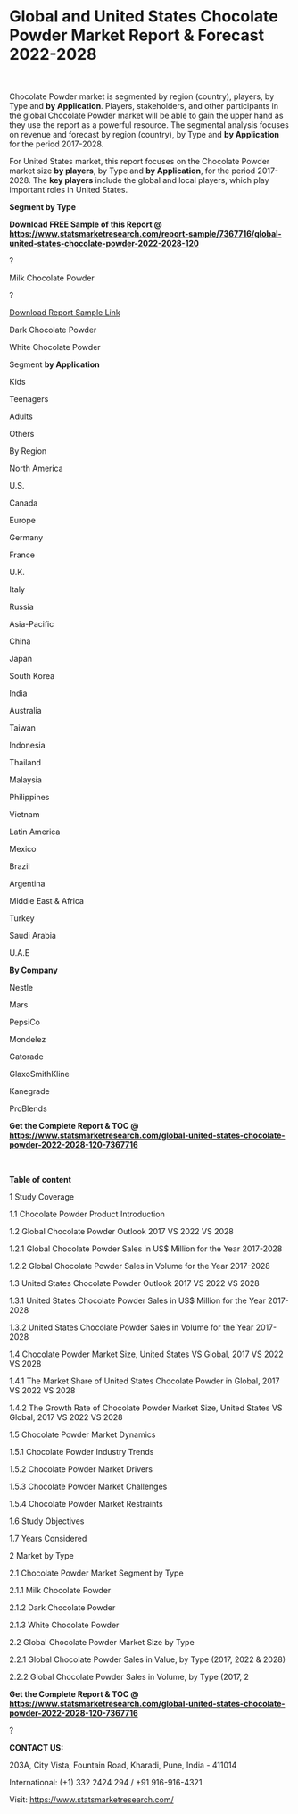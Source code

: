 <h1>Global and United States Chocolate Powder Market Report & Forecast 2022-2028</h1><br/><p>Chocolate Powder market is segmented by region (country), players, by Type and <strong>by Application</strong>. Players, stakeholders, and other participants in the global Chocolate Powder market will be able to gain the upper hand as they use the report as a powerful resource. The segmental analysis focuses on revenue and forecast by region (country), by Type and <strong>by Application</strong> for the period 2017-2028.</p>
 
 
 
 <p>For United States market, this report focuses on the Chocolate Powder market size <strong>by players</strong>, by Type and <strong>by Application</strong>, for the period 2017-2028. The <strong>key players</strong> include the global and local players, which play important roles in United States.</p>
 
 
 
 <p><strong>Segment by Type</strong></p>
 
 
 
 <div><b>Download FREE Sample of this Report @ <a href="https://www.statsmarketresearch.com/download-free-sample/7367716/global-united-states-chocolate-powder-2022-2028-120">https://www.statsmarketresearch.com/report-sample/7367716/global-united-states-chocolate-powder-2022-2028-120</a></b></div>
 
 
 
 <p>? </p>
 
 
 
 <p>Milk Chocolate Powder</p>
 
 
 
 <p>? </p>
 
 
 
 <p><a href="https://www.statsmarketresearch.com/download-free-sample/7367716/global-united-states-chocolate-powder-2022-2028-120">Download Report Sample Link</a></p>
 
 
 
 <p>Dark Chocolate Powder</p>
 
 
 
 <p>White Chocolate Powder</p>
 
 
 
 <p>Segment <strong>by Application</strong></p>
 
 
 
 <p>Kids</p>
 
 
 
 <p>Teenagers</p>
 
 
 
 <p>Adults</p>
 
 
 
 <p>Others</p>
 
 
 
 <p>By Region</p>
 
 
 
 <p>North America</p>
 
 
 
 <p>U.S.</p>
 
 
 
 <p>Canada</p>
 
 
 
 <p>Europe</p>
 
 
 
 <p>Germany</p>
 
 
 
 <p>France</p>
 
 
 
 <p>U.K.</p>
 
 
 
 <p>Italy</p>
 
 
 
 <p>Russia</p>
 
 
 
 <p>Asia-Pacific</p>
 
 
 
 <p>China</p>
 
 
 
 <p>Japan</p>
 
 
 
 <p>South Korea</p>
 
 
 
 <p>India</p>
 
 
 
 <p>Australia</p>
 
 
 
 <p>Taiwan</p>
 
 
 
 <p>Indonesia</p>
 
 
 
 <p>Thailand</p>
 
 
 
 <p>Malaysia</p>
 
 
 
 <p>Philippines</p>
 
 
 
 <p>Vietnam</p>
 
 
 
 <p>Latin America</p>
 
 
 
 <p>Mexico</p>
 
 
 
 <p>Brazil</p>
 
 
 
 <p>Argentina</p>
 
 
 
 <p>Middle East & Africa</p>
 
 
 
 <p>Turkey</p>
 
 
 
 <p>Saudi Arabia</p>
 
 
 
 <p>U.A.E</p>
 
 
 
 <p><strong>By Company</strong></p>
 
 
 
 <p>Nestle</p>
 
 
 
 <p>Mars</p>
 
 
 
 <p>PepsiCo</p>
 
 
 
 <p>Mondelez</p>
 
 
 
 <p>Gatorade</p>
 
 
 
 <p>GlaxoSmithKline</p>
 
 
 
 <p>Kanegrade</p>
 
 
 
 <p>ProBlends</p>
 
 
 
 <div><b>Get the Complete Report & TOC @ <a href="https://www.statsmarketresearch.com/global-united-states-chocolate-powder-2022-2028-120-7367716">https://www.statsmarketresearch.com/global-united-states-chocolate-powder-2022-2028-120-7367716</a></b></div>
 
 
 
 <p><br />
 
 <b>Table of content</b></p>
 
 
 
 <p>1 Study Coverage<br />
 
 1.1 Chocolate Powder Product Introduction<br />
 
 1.2 Global Chocolate Powder Outlook 2017 VS 2022 VS 2028<br />
 
 1.2.1 Global Chocolate Powder Sales in US$ Million for the Year 2017-2028<br />
 
 1.2.2 Global Chocolate Powder Sales in Volume for the Year 2017-2028<br />
 
 1.3 United States Chocolate Powder Outlook 2017 VS 2022 VS 2028<br />
 
 1.3.1 United States Chocolate Powder Sales in US$ Million for the Year 2017-2028<br />
 
 1.3.2 United States Chocolate Powder Sales in Volume for the Year 2017-2028<br />
 
 1.4 Chocolate Powder Market Size, United States VS Global, 2017 VS 2022 VS 2028<br />
 
 1.4.1 The Market Share of United States Chocolate Powder in Global, 2017 VS 2022 VS 2028<br />
 
 1.4.2 The Growth Rate of Chocolate Powder Market Size, United States VS Global, 2017 VS 2022 VS 2028<br />
 
 1.5 Chocolate Powder Market Dynamics<br />
 
 1.5.1 Chocolate Powder Industry Trends<br />
 
 1.5.2 Chocolate Powder Market Drivers<br />
 
 1.5.3 Chocolate Powder Market Challenges<br />
 
 1.5.4 Chocolate Powder Market Restraints<br />
 
 1.6 Study Objectives<br />
 
 1.7 Years Considered<br />
 
 2 Market by Type<br />
 
 2.1 Chocolate Powder Market Segment by Type<br />
 
 2.1.1 Milk Chocolate Powder<br />
 
 2.1.2 Dark Chocolate Powder<br />
 
 2.1.3 White Chocolate Powder<br />
 
 2.2 Global Chocolate Powder Market Size by Type<br />
 
 2.2.1 Global Chocolate Powder Sales in Value, by Type (2017, 2022 & 2028)<br />
 
 2.2.2 Global Chocolate Powder Sales in Volume, by Type (2017, 2</p>
 
 
 
 <div><b>Get the Complete Report & TOC @ <a href="https://www.statsmarketresearch.com/global-united-states-chocolate-powder-2022-2028-120-7367716">https://www.statsmarketresearch.com/global-united-states-chocolate-powder-2022-2028-120-7367716</a></b></div>
 
 
 
 <p>? </p>
 
 
 
 <p><b>CONTACT US:</b><br />
 
 203A, City Vista, Fountain Road, Kharadi, Pune, India - 411014<br />
 
 International: (+1) 332 2424 294 / +91 916-916-4321<br />
 
 Visit: <a href="https://www.statsmarketresearch.com/">https://www.statsmarketresearch.com/</a></p>